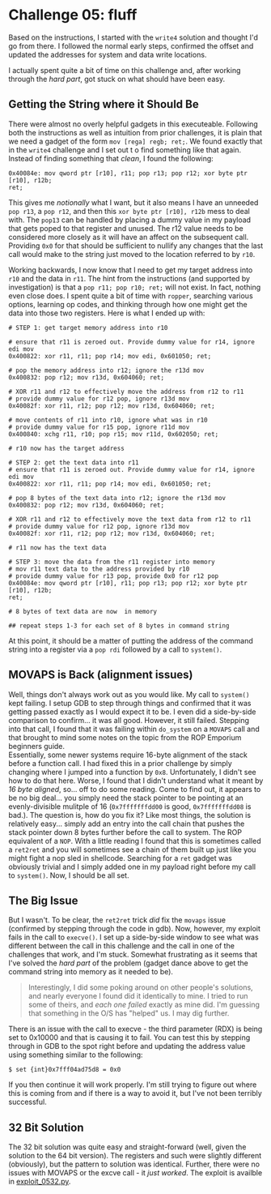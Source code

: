 # Challenge 05: fluff

Based on the instructions, I started with the `write4` solution and thought I'd 
go from there. I followed the normal early steps, confirmed the offset and 
updated the addresses for system and data write locations.

I actually spent quite a bit of time on this challenge and, after working 
through the *hard part*, got stuck on what should have been easy. 

## Getting the String where it Should Be

There were almost no overly helpful gadgets in this executeable. Following both 
the instructions as well as intuition from prior challenges, it is plain that we 
need a gadget of the form `mov [rega] regb; ret;`. We found exactly that in the 
`write4` challenge and I set out t o find something like that again. Instead of 
finding something that *clean*, I found the following:

```
0x40084e: mov qword ptr [r10], r11; pop r13; pop r12; xor byte ptr [r10], r12b; 
ret;
```

This gives me *notionally* what I want, but it also means I have an unneeded 
`pop r13`, a `pop r12`, and then this `xor byte ptr [r10], r12b` mess to deal 
with. The `pop13` can be handled by placing a dummy value in my payload that 
gets poped to that register and unused. The r12 value needs to be considered 
more closely as it will have an affect on the subsequent call. Providing `0x0` 
for that should be sufficient to nullify any changes that the last call would
make to the string just moved to the location referred to by `r10`.

Working backwards, I now know that I need to get my target address into `r10` 
and the data in `r11`. The hint from the instructions (and supported by 
investigation) is that a `pop r11; pop r10; ret;` will not exist. In fact, 
nothing even close does. I spent quite a bit of time with `ropper`, searching 
various options, learning op codes, and thinking through how one might get the 
data into those two registers. Here is what I ended up with:

```
# STEP 1: get target memory address into r10

# ensure that r11 is zeroed out. Provide dummy value for r14, ignore edi mov
0x400822: xor r11, r11; pop r14; mov edi, 0x601050; ret;

# pop the memory address into r12; ignore the r13d mov
0x400832: pop r12; mov r13d, 0x604060; ret; 

# XOR r11 and r12 to effectively move the address from r12 to r11
# provide dummy value for r12 pop, ignore r13d mov
0x40082f: xor r11, r12; pop r12; mov r13d, 0x604060; ret; 

# move contents of r11 into r10, ignore what was in r10
# provide dummy value for r15 pop, ignore r11d mov
0x400840: xchg r11, r10; pop r15; mov r11d, 0x602050; ret;

# r10 now has the target address

# STEP 2: get the text data into r11
# ensure that r11 is zeroed out. Provide dummy value for r14, ignore edi mov
0x400822: xor r11, r11; pop r14; mov edi, 0x601050; ret;

# pop 8 bytes of the text data into r12; ignore the r13d mov
0x400832: pop r12; mov r13d, 0x604060; ret; 

# XOR r11 and r12 to effectively move the text data from r12 to r11
# provide dummy value for r12 pop, ignore r13d mov
0x40082f: xor r11, r12; pop r12; mov r13d, 0x604060; ret; 

# r11 now has the text data

# STEP 3: move the data from the r11 register into memory
# mov r11 text data to the address provided by r10
# provide dummy value for r13 pop, provide 0x0 for r12 pop
0x40084e: mov qword ptr [r10], r11; pop r13; pop r12; xor byte ptr [r10], r12b; 
ret;

# 8 bytes of text data are now  in memory

## repeat steps 1-3 for each set of 8 bytes in command string

```

At this point, it should be a matter of putting the address of the command 
string into a register via a `pop rdi` followed by a call to `system()`.

## MOVAPS is Back (alignment issues)

Well, things don't always work out as you would like. My call to `system()` kept 
failing. I setup GDB to step through things and confirmed that it was getting 
passed exactly as I would expect it to be. I even did a side-by-side comparison 
to confirm... it was all good. However, it still failed. Stepping into that 
call, I found that it was failing within `do_system` on a `MOVAPS` call and that 
brought to mind some notes on the topic from the ROP Emporium beginners guide.  
Essentially, some newer systems require 16-byte alignment of the stack before a 
function call. I had fixed this in a prior challenge by simply changing where I 
jumped into a function by `0x8`. Unfortunately, I didn't see how to do that 
here. Worse, I found that I didn't understand what it meant by *16 byte 
aligned*, so... off to do some reading. Come to find out, it appears to be no 
big deal... you simply need the stack pointer to be pointing at an 
evenly-divisible mulitple of 16 (`0x7fffffffdd00` is good, `0x7fffffffdd08` is 
bad.). The question is, how do you fix it? Like most things, the solution is 
relatively easy... simply add an entry into the call chain that pushes the stack 
pointer down 8 bytes further before the call to system. The ROP equivalent of a 
`NOP`. With a little reading I found that this is sometimes called a `ret2ret` 
and you will sometimes see a chain of them built up just like you might fight a 
nop sled in shellcode. Searching for a `ret` gadget was obviously trivial and I 
simply added one in my payload right before my call to `system()`. Now, I should 
be all set.

## The Big Issue

But I wasn't. To be clear, the `ret2ret` trick *did* fix the `movaps` issue 
(confirmed by stepping through the code in gdb). Now, however, my exploit fails 
in the call to `execve()`. I set up a side-by-side window to see what was 
different between the call in this challenge and the call in one of the 
challenges that work, and I'm stuck. Somewhat frustrating as it seems that I've 
solved the *hard part* of the problem (gadget dance above to get the command 
string into memory as it needed to be).

> Interestingly, I did some poking around on other people's solutions, and 
> nearly everyone I found did it identically to mine. I tried to run some of 
> theirs, and *each one failed* exactly as mine did. I'm guessing that something 
> in the O/S has "helped" us. I may dig further.


There is an issue with the call to execve - the third parameter (RDX) is being 
set to 0x10000 and that is causing it to fail. You can test this by stepping 
through in GDB to the spot right before and updating the address value using 
something similar to the following:

```
$ set {int}0x7fff04ad75d8 = 0x0
```

If you then continue it will work properly. I'm still trying to figure out where 
this is coming from and if there is a way to avoid it, but I've not been 
terribly successful.



## 32 Bit Solution

The 32 bit solution was quite easy and straight-forward (well, given the 
solution to the 64 bit version). The registers and such were slightly different 
(obviously), but the pattern to solution was identical. Further, there were no 
issues with MOVAPS or the excve call - it *just worked*. The exploit is availble 
in [exploit_0532.py](https://github.com/argodev/study/blob/main/src/ropemporium/exploit_0532.py).







